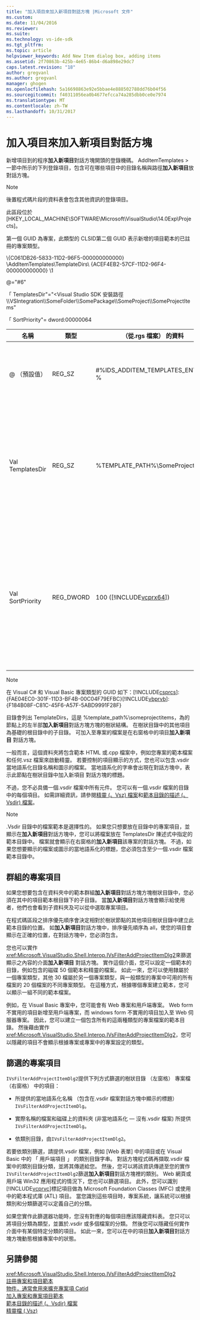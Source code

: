 ```yaml
---
title: "加入項目來加入新項目對話方塊 |Microsoft 文件"
ms.custom: 
ms.date: 11/04/2016
ms.reviewer: 
ms.suite: 
ms.technology: vs-ide-sdk
ms.tgt_pltfrm: 
ms.topic: article
helpviewer_keywords: Add New Item dialog box, adding items
ms.assetid: 2f70863b-425b-4e65-86b4-d6a898e29dc7
caps.latest.revision: "18"
author: gregvanl
ms.author: gregvanl
manager: ghogen
ms.openlocfilehash: 5a16698863e92e5bbae4e888502788dd76b04f56
ms.sourcegitcommit: f40311056ea0b4677efcca74a285dbb0ce0e7974
ms.translationtype: MT
ms.contentlocale: zh-TW
ms.lasthandoff: 10/31/2017
---
```

# <a name="adding-items-to-the-add-new-item-dialog-boxes"></a>加入項目來加入新項目對話方塊
新增項目到的程序**加入新項目**對話方塊開頭的登錄機碼。 AddItemTemplates > 一節中所示的下列登錄項目，包含可在哪些項目中的目錄名稱與路徑**加入新項目**放 對話方塊。  
  
> [!NOTE]
>  後置程式碼片段的資料表會包含其他資訊的登錄項目。  
  
 此區段位於 [HKEY_LOCAL_MACHINE\SOFTWARE\Microsoft\VisualStudio\14.0Exp\Projects]。  
  
 第一個 GUID 為專案，此類型的 CLSID第二個 GUID 表示新增的項目範本的已註冊的專案類型。  
  
 \\{C061DB26-5833-11D2-96F5-000000000000} \AddItemTemplates\TemplateDirs\ {ACEF4EB2-57CF-11D2-96F4-000000000000} \1  
  
 @="#6"  
  
 「 TemplatesDir"="\<Visual Studio SDK 安裝路徑\\\VSIntegration\\\SomeFolder\\\SomePackage\\\SomeProject\\\SomeProjectItems"  
  
 「 SortPriority"= dword:00000064  
  
|名稱|類型|（從.rgs 檔案） 的資料|說明|  
|----------|----------|-----------------------------|-----------------|  
|@ （預設值）|REG_SZ|#%IDS_ADDITEM_TEMPLATES_ENTRY %|資源識別碼**加入項目**範本。|  
|Val TemplatesDir|REG_SZ|%TEMPLATE_PATH%\SomeProjectItems|顯示的對話方塊中的專案項目路徑**加入新項目**精靈。|  
|Val SortPriority|REG_DWORD|100 ([!INCLUDE[vcprx64](../../extensibility/internals/includes/vcprx64_md.md)])|決定排序順序中的樹狀結構節點中顯示的檔案**加入新項目** 對話方塊。|  
  
> [!NOTE]
>  在 Visual C# 和 Visual Basic 專案類型的 GUID 如下：[!INCLUDE[csprcs](../../data-tools/includes/csprcs_md.md)]: {FAE04EC0-301F-11D3-BF4B-00C04F79EFBC}[!INCLUDE[vbprvb](../../code-quality/includes/vbprvb_md.md)]: {F184B08F-C81C-45F6-A57F-5ABD9991F28F}  
  
 目錄會列出 TemplateDirs，這是 %template_path%\someprojectitems，為的節點上的左半部**加入新項目**對話方塊方塊的樹狀結構。 在樹狀目錄中的其他項目為基礎的根目錄中的子目錄。 可加入至專案的檔案是在右窗格中的項目**加入新項目** 對話方塊。  
  
 一般而言，這個資料夾將包含範本 HTML 或.cpp 檔案中，例如您專案的範本檔案和任何.vsz 檔案來啟動精靈。 若要控制的項目顯示的方式，您也可以包含.vsdir 當地語系化目錄名稱和圖示的檔案。 當地語系化的字串會出現在對話方塊中，表示此節點在樹狀目錄中加入新項目 對話方塊的標題。  
  
 不過，您不必具備一個.vsdir 檔案中所有元件。 您可以有一個.vsdir 檔案的目錄中的每個項目。 如需詳細資訊，請參閱[精靈 (。Vsz) 檔案](../../extensibility/internals/wizard-dot-vsz-file.md)和[範本目錄的描述 (。Vsdir) 檔案](../../extensibility/internals/template-directory-description-dot-vsdir-files.md)。  
  
> [!NOTE]
>  .Vsdir 目錄中的檔案範本是選擇性的。 如果您只想要放在目錄中的專案項目，並顯示在**加入新項目**對話方塊中，您可以將檔案放在 TemplatesDir 陳述式中指定的範本目錄中。 檔案就會顯示在右窗格的**加入新項目**該專案的對話方塊。 不過，如果您想要顯示的檔案或圖示的當地語系化的標題，您必須包含至少一個.vsdir 檔案範本目錄中。  
  
## <a name="grouping-project-items"></a>群組的專案項目  
 如果您想要包含在資料夾中的範本群組**加入新項目**對話方塊方塊樹狀目錄中，您必須在其中的項目範本根目錄下的子目錄。 當**加入新項目**對話方塊會顯示給使用者，他們也會看到子資料夾及可以從中選取專案項目。  
  
 在程式碼區段之排序優先順序會決定相對於樹狀節點的其他項目樹狀目錄中建立此範本目錄的位置。 如**加入新項目**對話方塊中，排序優先順序為 all，使您的項目會顯示在正確的位置，在對話方塊中，您必須包含。  
  
 您也可以實作<xref:Microsoft.VisualStudio.Shell.Interop.IVsFilterAddProjectItemDlg2>來篩選顯示之內容的介面**加入新項目** 對話方塊。 實作這個介面，您可以設定一個範本的目錄，例如包含的磁碟 50 個範本和精靈的檔案。 如此一來，您可以使用隸屬於一個專案類型，其他 30 檔屬於另一個專案類型，與一般類型的專案中可用的所有檔案的 20 個檔案的不同專案類型。 在這種方式，根據哪個專案建立範本，您可以顯示一組不同的範本檔案。  
  
 例如，在 Visual Basic 專案中，您可能會有 Web 專案和用戶端專案。 Web form 不實用的項目新增至用戶端專案，而 windows form 不實用的項目加入至 Web 伺服器專案。 因此，您可以建立一個包含所有的這兩種類型的專案檔案的範本目錄。 然後藉由實作<xref:Microsoft.VisualStudio.Shell.Interop.IVsFilterAddProjectItemDlg2>，您可以隱藏的項目不會顯示根據專案或專案中的專案設定的類型。  
  
## <a name="filtering-project-items"></a>篩選的專案項目  
 `IVsFilterAddProjectItemDlg2`提供下列方式篩選的樹狀目錄 （左窗格） 專案檔 （右窗格） 中的項目：  
  
-   所提供的當地語系化名稱 （包含在.vsdir 檔案對話方塊中顯示的標題） `IVsFilterAddProjectItemDlg`。  
  
-   實際名稱的檔案和磁碟上的資料夾 (非當地語系化 — 沒有.vsdir 檔案) 所提供`IVsFilterAddProjectItemDlg`。  
  
-   依類別目錄，由`IVsFilterAddProjectItemDlg2`。  
  
 若要依類別篩選，請提供.vsdir 檔案，例如 [Web 表單] 中的項目或在 Visual Basic 中的 「 用戶端項目 」 的類別目錄字串。 對話方塊程式碼再擷取.vsdir 檔案中的類別目錄分類，並將其傳遞給您。 然後，您可以將該資訊傳遞至您的實作`IVsFilterAddProjectItemDlg2`篩選**加入新項目**對話方塊裡的類別。 Web 網頁或用戶端 Win32 應用程式的情況下，您也可以篩選項目。 此外，您可以識別[!INCLUDE[vcprvc](../../code-quality/includes/vcprvc_md.md)]標記項目做為 Microsoft Foundation Classes (MFC) 或使用中的範本程式庫 (ATL) 項目。 當您識別這些項目時，專案系統，讓系統可以根據類別和分類篩選可以定義自己的分類。  
  
 如果您實作此篩選器功能時，您沒有對應的每個項目應該隱藏資料表。 您只可以將項目分類為類型，並置於.vsdir 或多個檔案的分類。 然後您可以隱藏任何實作介面中有某個特定分類的項目。 如此一來，您可以在中的項目**加入新項目**對話方塊方塊動態根據專案中的狀態。  
  
## <a name="see-also"></a>另請參閱  
 <xref:Microsoft.VisualStudio.Shell.Interop.IVsFilterAddProjectItemDlg2>   
 [註冊專案和項目範本](../../extensibility/internals/registering-project-and-item-templates.md)   
 [物件，通常會用來擴充專案項 Catid](../../extensibility/internals/catids-for-objects-that-are-typically-used-to-extend-projects.md)   
 [加入專案和專案項目範本](../../extensibility/internals/adding-project-and-project-item-templates.md)   
 [範本目錄的描述 (。Vsdir) 檔案](../../extensibility/internals/template-directory-description-dot-vsdir-files.md)   
 [精靈檔 (.Vsz)](../../extensibility/internals/wizard-dot-vsz-file.md)